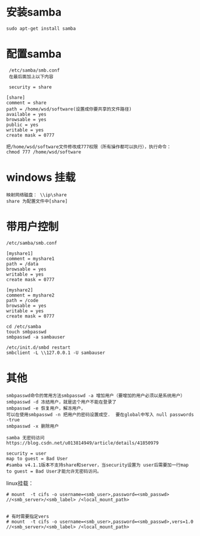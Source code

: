 # 安装samba

    sudo apt-get install samba

# 配置samba

     /etc/samba/smb.conf
     在最后面加上以下内容
    
     security = share
    
    [share]
    comment = share
    path = /home/wsd/software(设置成你要共享的文件路径)
    available = yes
    browsable = yes
    public = yes
    writable = yes
    create mask = 0777
    
    把/home/wsd/software文件修改成777权限（所有操作都可以执行），执行命令：
    chmod 777 /home/wsd/software

# windows 挂载
    映射网络磁盘： \\ip\share
    share 为配置文件中[share]



# 带用户控制
    /etc/samba/smb.conf
    
    [myshare1]
    comment = myshare1
    path = /data
    browsable = yes
    writable = yes
    create mask = 0777
    
    [myshare2]
    comment = myshare2
    path = /code
    browsable = yes
    writable = yes
    create mask = 0777
    
    cd /etc/samba 
    touch smbpasswd
    smbpasswd -a sambauser
    
    /etc/init.d/smbd restart
    smbclient -L \\127.0.0.1 -U sambauser

# 其他

    smbpasswd命令的常用方法smbpasswd -a 增加用户（要增加的用户必须以是系统用户）smbpasswd -d 冻结用户，就是这个用户不能在登录了
    smbpasswd -e 恢复用户，解冻用户，
    可以在使用smbpasswd -n 把用户的密码设置成空.  要在global中写入 null passwords -true
    smbpasswd -x 删除用户





```
samba 无密码访问
https://blog.csdn.net/u013814949/article/details/41850979

security = user 
map to guest = Bad User  
#samba v4.1.1版本不支持share和server，当security设置为 user后需要加一行map to guest = Bad User才能允许无密码访问。
```





linux挂载：

```shell
# mount  -t cifs -o username=<smb_user>,password=<smb_passwd> //<smb_server>/<smb_label> /<local_mount_path>


# 有时需要指定vers
# mount  -t cifs -o username=<smb_user>,password=<smb_passwd>,vers=1.0 //<smb_server>/<smb_label> /<local_mount_path>

```

